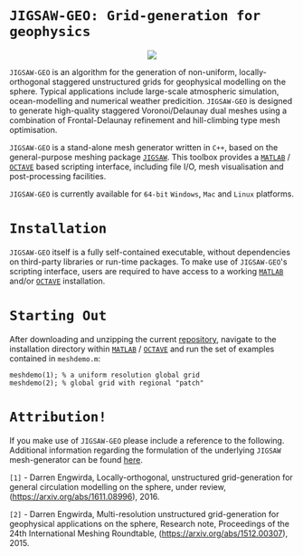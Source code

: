 # `JIGSAW-GEO: Grid-generation for geophysics`

<p align="center">
  <img src = "../master/jigsaw-geo/img/earth-topo-VORO-7-Y-small.jpg">
</p>

`JIGSAW-GEO` is an algorithm for the generation of non-uniform, locally-orthogonal staggered unstructured grids for geophysical modelling on the sphere. Typical applications include large-scale atmospheric simulation, ocean-modelling and numerical weather predicition. `JIGSAW-GEO` is designed to generate high-quality staggered Voronoi/Delaunay dual meshes using a combination of Frontal-Delaunay refinement and hill-climbing type mesh optimisation. 

`JIGSAW-GEO` is a stand-alone mesh generator written in `C++`, based on the general-purpose meshing package <a href="https://github.com/dengwirda/jigsaw-matlab">`JIGSAW`</a>. This toolbox provides a <a href="http://www.mathworks.com">`MATLAB`</a> / <a href="https://www.gnu.org/software/octave">`OCTAVE`</a> based scripting interface, including file I/O, mesh visualisation and post-processing facilities. 

`JIGSAW-GEO` is currently available for `64-bit` `Windows`, `Mac` and `Linux` platforms.

# `Installation`

`JIGSAW-GEO` itself is a fully self-contained executable, without dependencies on third-party libraries or run-time packages. To make use of `JIGSAW-GEO`'s  scripting interface, users are required to have access to a working <a href="http://www.mathworks.com">`MATLAB`</a> and/or <a href="https://www.gnu.org/software/octave">`OCTAVE`</a> installation.

# `Starting Out`

After downloading and unzipping the current <a href="https://github.com/dengwirda/jigsaw-geo-matlab/archive/master.zip">repository</a>, navigate to the installation directory within <a href="http://www.mathworks.com">`MATLAB`</a> / <a href="https://www.gnu.org/software/octave">`OCTAVE`</a> and run the set of examples contained in `meshdemo.m`:
````
meshdemo(1); % a uniform resolution global grid
meshdemo(2); % global grid with regional "patch"
````

# `Attribution!`

If you make use of `JIGSAW-GEO` please include a reference to the following. Additional information regarding the formulation of the underlying `JIGSAW` mesh-generator can be found <a href="https://github.com/dengwirda/jigsaw-matlab">here</a>.

`[1]` - Darren Engwirda, Locally-orthogonal, unstructured grid-generation for general circulation modelling on the sphere, under review, (https://arxiv.org/abs/1611.08996), 2016.

`[2]` - Darren Engwirda, Multi-resolution unstructured grid-generation for geophysical applications on the sphere, Research note, Proceedings of the 24th International Meshing Roundtable, (https://arxiv.org/abs/1512.00307), 2015.

